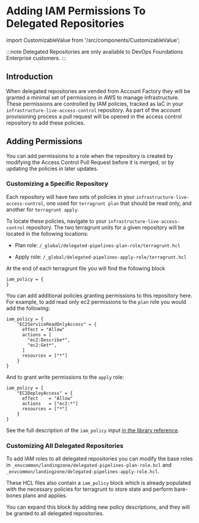 # Adding IAM Permissions To Delegated Repositories

import CustomizableValue from '/src/components/CustomizableValue';

:::note
Delegated Repositories are only available to DevOps Foundations Enterprise customers.
:::

## Introduction

When delegated repositories are vended from Account Factory they will be granted a minimal set of permissions in AWS to manage infrastructure. These permissions are controlled by IAM policies, tracked as IaC in your `infrastructure-live-access-control` repository. As part of the account provisioning process a pull request will be opened in the access control repository to add these policies.

## Adding Permissions

You can add permissions to a role when the repository is created by modifying the Access Control Pull Request before it is merged, or by updating the policies in later updates.

### Customizing a Specific Repository

Each repository will have two sets of policies in your `infrastructure-live-access-control`, one used for `terragrunt plan` that should be read only, and another for `terragrunt apply`.

To locate these policies, navigate to your `infrastructure-live-access-control` repository. The two terragrunt units for a given repository will be located in the following locations:

- Plan role: <CustomizableValue id="DELEGATED_REPOSITORY_NAME" />`/_global/delegated-pipelines-plan-role/terragrunt.hcl`

- Apply role: <CustomizableValue id="DELEGATED_REPOSITORY_NAME" />`/_global/delegated-pipelines-apply-role/terragrunt.hcl`

At the end of each terragrunt file you will find the following block

```hcl
iam_policy = {
}
```

You can add additional policies granting permissions to this repository here. For example, to add read only ec2 permissions to the `plan` role you would add the following:

```hcl
iam_policy = {
    "EC2ServiceReadOnlyAccess" = {
      effect = "Allow"
      actions = [
        "ec2:Describe*",
        "ec2:Get*",
      ]
      resources = ["*"]
    }
}
```

And to grant write permissions to the `apply` role:

```hcl
iam_policy = {
    "EC2DeployAccess" = {
      effect    = "Allow"
      actions   = ["ec2:*"]
      resources = ["*"]
    }
}
```

See the full description of the `iam_policy` input [in the library reference](/reference/modules/terraform-aws-security/github-actions-iam-role/#iam_policy).

### Customizing All Delegated Repositories

To add IAM roles to all delegated repositories you can modify the base roles in `_envcommon/landingzone/delegated-pipelines-plan-role.hcl` and `_envcommon/landingzone/delegated-pipelines-apply-role.hcl`.

These HCL files also contain a `iam_policy` block which is already populated with the necessary policies for terragrunt to store state and perform bare-bones plans and applies.

You can expand this block by adding new policy descriptions, and they will be granted to all delegated repositories.
